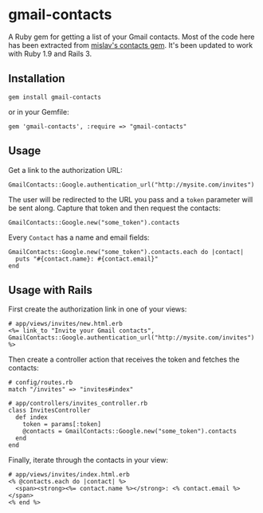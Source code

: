 gmail-contacts
==============

A Ruby gem for getting a list of your Gmail contacts. Most of the code here has been extracted from
[mislav's contacts gem](https://github.com/mislav/contacts). It's been updated to work with Ruby 1.9
and Rails 3.

Installation
-------

    gem install gmail-contacts

or in your Gemfile:

    gem 'gmail-contacts', :require => "gmail-contacts"

Usage
-----
Get a link to the authorization URL:

    GmailContacts::Google.authentication_url("http://mysite.com/invites")

The user will be redirected to the URL you pass and a `token` parameter will be sent along. Capture
that token and then request the contacts:

    GmailContacts::Google.new("some_token").contacts

Every `Contact` has a name and email fields:

    GmailContacts::Google.new("some_token").contacts.each do |contact|
      puts "#{contact.name}: #{contact.email}"
    end

Usage with Rails
----
First create the authorization link in one of your views:

    # app/views/invites/new.html.erb
    <%= link_to "Invite your Gmail contacts", GmailContacts::Google.authentication_url("http://mysite.com/invites") %>

Then create a controller action that receives the token and fetches the contacts:

    # config/routes.rb
    match "/invites" => "invites#index"

    # app/controllers/invites_controller.rb
    class InvitesController
      def index
        token = params[:token]
        @contacts = GmailContacts::Google.new("some_token").contacts
      end
    end

Finally, iterate through the contacts in your view:

    # app/views/invites/index.html.erb
    <% @contacts.each do |contact| %>
      <span><strong><%= contact.name %></strong>: <% contact.email %></span>
    <% end %>
